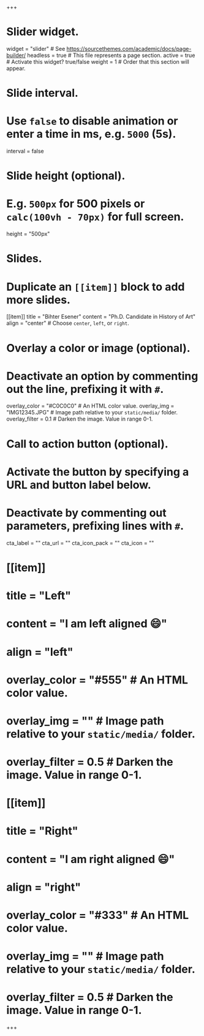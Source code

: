 +++
# Slider widget.
widget = "slider"  # See https://sourcethemes.com/academic/docs/page-builder/
headless = true  # This file represents a page section.
active = true  # Activate this widget? true/false
weight = 1  # Order that this section will appear.

# Slide interval.
# Use `false` to disable animation or enter a time in ms, e.g. `5000` (5s).
interval = false

# Slide height (optional).
# E.g. `500px` for 500 pixels or `calc(100vh - 70px)` for full screen.
height = "500px"

# Slides.
# Duplicate an `[[item]]` block to add more slides.
[[item]]
  title = "Bihter Esener"
  content = "Ph.D. Candidate in History of Art"
  align = "center"  # Choose `center`, `left`, or `right`.

  # Overlay a color or image (optional).
  #   Deactivate an option by commenting out the line, prefixing it with `#`.
  overlay_color = "#C0C0C0"  # An HTML color value.
  overlay_img = "IMG12345.JPG"  # Image path relative to your `static/media/` folder.
  overlay_filter = 0.1  # Darken the image. Value in range 0-1.

  # Call to action button (optional).
  #   Activate the button by specifying a URL and button label below.
  #   Deactivate by commenting out parameters, prefixing lines with `#`.
  cta_label = ""
  cta_url = ""
  cta_icon_pack = ""
  cta_icon = ""

#   [[item]]
#     title = "Left"
#     content = "I am left aligned :smile:"
#     align = "left"

#     overlay_color = "#555"  # An HTML color value.
#     overlay_img = ""  # Image path relative to your `static/media/` folder.
#     overlay_filter = 0.5  # Darken the image. Value in range 0-1.

#   [[item]]
#     title = "Right"
#     content = "I am right aligned :smile:"
#     align = "right"

#     overlay_color = "#333"  # An HTML color value.
#     overlay_img = ""  # Image path relative to your `static/media/` folder.
#     overlay_filter = 0.5  # Darken the image. Value in range 0-1.
+++
